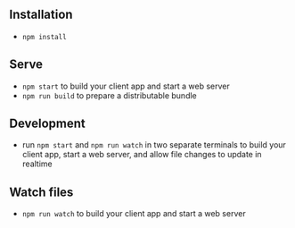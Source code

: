 ## Installation

* `npm install`

## Serve

* `npm start` to build your client app and start a web server
* `npm run build` to prepare a distributable bundle

## Development
* run `npm start` and `npm run watch` in two separate terminals to build your client app, start a web server, and allow file changes to update in realtime

## Watch files
* `npm run watch` to build your client app and start a web server

